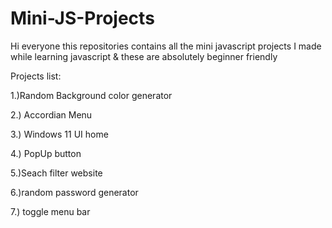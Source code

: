 # Mini-JS-Projects

Hi everyone this repositories contains all the mini javascript projects I made while learning javascript & these are absolutely beginner friendly


Projects list:

1.)Random Background color generator


2.) Accordian Menu 


3.) Windows 11 UI home

4.) PopUp button

5.)Seach filter website

6.)random password generator 

7.) toggle menu bar
